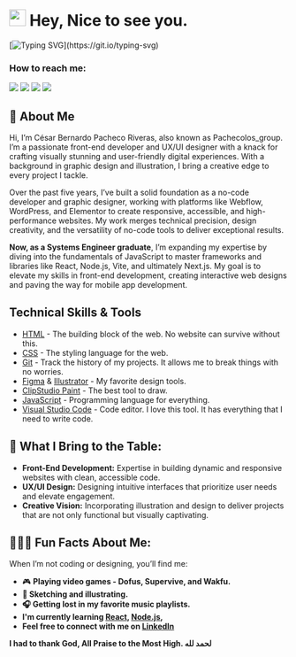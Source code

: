 <h1><img src="https://emojis.slackmojis.com/emojis/images/1531849430/4246/blob-sunglasses.gif?1531849430" width="30"/> Hey, Nice to see you.</h1> 

[![Typing SVG](https://readme-typing-svg.herokuapp.com?font=Fira+Code&weight=200&size=19&pause=1000&width=435&lines=Sometimes+you+have+to+push+your+luck.)](https://git.io/typing-svg)

### How to reach me: 

<a  href="https://www.instagram.com/pachecolos_group/"> <img src="https://img.shields.io/badge/Instagram-E4405F?style=for-the-badge&logo=instagram&logoColor=white"></a> 
<a  href="https://www.behance.net/pachecolos_group"><img src="https://img.shields.io/badge/Behance-0054F7?style=for-the-badge&logo=behance&logoColor=white"></a>
<a  href="https://pachecolosgroup.webflow.io/project-pages/web-development"><img src="https://img.shields.io/badge/website-FE5F55?style=for-the-badge&logo=About.me&logoColor=black"></a>
<a  href="https://www.linkedin.com/in/c%C3%A9sar-bernardo-pacheco-riveras-a71275186/"><img src="https://img.shields.io/badge/LinkedIn-0077B5?style=for-the-badge&logo=linkedin&logoColor=white"></a>


## 🚀 About Me
Hi, I’m César Bernardo Pacheco Riveras, also known as Pachecolos_group. I’m a passionate front-end developer and UX/UI designer with a knack for crafting visually stunning and user-friendly digital experiences. With a background in graphic design and illustration, I bring a creative edge to every project I tackle.

Over the past five years, I’ve built a solid foundation as a no-code developer and graphic designer, working with platforms like Webflow, WordPress, and Elementor to create responsive, accessible, and high-performance websites. My work merges technical precision, design creativity, and the versatility of no-code tools to deliver exceptional results.

**Now, as a Systems Engineer graduate**, I’m expanding my expertise by diving into the fundamentals of JavaScript to master frameworks and libraries like React, Node.js, Vite, and ultimately Next.js. My goal is to elevate my skills in front-end development, creating interactive web designs and paving the way for mobile app development.

## Technical Skills & Tools
- [HTML](https://developer.mozilla.org/en-US/docs/Web/html) - The building block of the web. No website can survive without this.
- [CSS](https://developer.mozilla.org/en-US/docs/Web/css) - The styling language for the web.
- [Git](https://git-scm.com/) - Track the history of my projects. It allows me to break things with no worries.
- [Figma](https://www.figma.com/) & [Illustrator](https://img.shields.io/badge/Adobe%20Illustrator-FF9A00?style=for-the-badge&logo=adobe%20illustrator&logoColor=white) - My favorite design tools.
- [ClipStudio Paint](https://www.clipstudio.net/es/) - The best tool to draw.
- [JavaScript](https://developer.mozilla.org/en-US/docs/Web/javascript) - Programming language for everything. 
- [Visual Studio Code](https://code.visualstudio.com/) - Code editor. I love this tool. It has everything that I need to write code.

## 🦣 What I Bring to the Table:
- **Front-End Development:** Expertise in building dynamic and responsive websites with clean, accessible code.
- **UX/UI Design:** Designing intuitive interfaces that prioritize user needs and elevate engagement.
- **Creative Vision:** Incorporating illustration and design to deliver projects that are not only functional but visually captivating.

##  🏄🏼‍♂️ Fun Facts About Me:
When I’m not coding or designing, you’ll find me: 
- 🎮 <strong>Playing video games - Dofus, Supervive, and Wakfu.<strong>  
- 🎨 Sketching and illustrating.
- 🎧 Getting lost in my favorite music playlists.
- I'm currently learning [React](https://reactjs.org/), [Node.js](https://nodejs.org/en),
- **Feel free to connect with me on [LinkedIn](https://www.linkedin.com/in/c%C3%A9sar-bernardo-pacheco-riveras-a71275186/)**
  
<strong>I had to thank God, All Praise to the Most High. لحمد لله  <strong>


  





   
<!--
**PachecolosGroup/PachecolosGroup** is a ✨ _special_ ✨ repository because its `README.md` (this file) appears on your GitHub profile.

Here are some ideas to get you started:

- 🔭 I’m currently working on ...
- 🌱 I’m currently learning ...
- 👯 I’m looking to collaborate on ...
- 🤔 I’m looking for help with ...
- 💬 Ask me about ...
- 📫 How to reach me: ...
- 😄 Pronouns: ...
- ⚡ Fun fact: ...
-->
